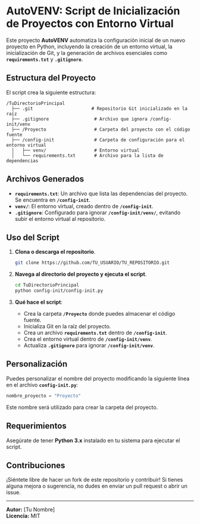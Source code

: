 
# AutoVENV: Script de Inicialización de Proyectos con Entorno Virtual

Este proyecto **AutoVENV** automatiza la configuración inicial de un nuevo proyecto en Python, incluyendo la creación de un entorno virtual, la inicialización de Git, y la generación de archivos esenciales como **`requirements.txt`** y **`.gitignore`**.

## Estructura del Proyecto

El script crea la siguiente estructura:

```
/TuDirectorioPrincipal
  ├── .git                      # Repositorio Git inicializado en la raíz
  ├── .gitignore                 # Archivo que ignora /config-init/venv
  ├── /Proyecto                  # Carpeta del proyecto con el código fuente
  ├── /config-init               # Carpeta de configuración para el entorno virtual
  │   ├── venv/                  # Entorno virtual
  │   └── requirements.txt       # Archivo para la lista de dependencias
```

## Archivos Generados

- **`requirements.txt`**: Un archivo que lista las dependencias del proyecto. Se encuentra en **`/config-init`**.
- **`venv/`**: El entorno virtual, creado dentro de **`/config-init`**.
- **`.gitignore`**: Configurado para ignorar **`/config-init/venv/`**, evitando subir el entorno virtual al repositorio.

## Uso del Script

1. **Clona o descarga el repositorio**.

   ```bash
   git clone https://github.com/TU_USUARIO/TU_REPOSITORIO.git
   ```

2. **Navega al directorio del proyecto y ejecuta el script**.

   ```bash
   cd TuDirectorioPrincipal
   python config-init/config-init.py
   ```

3. **Qué hace el script**:

   - Crea la carpeta **`/Proyecto`** donde puedes almacenar el código fuente.
   - Inicializa Git en la raíz del proyecto.
   - Crea un archivo **`requirements.txt`** dentro de **`/config-init`**.
   - Crea el entorno virtual dentro de **`/config-init/venv`**.
   - Actualiza **`.gitignore`** para ignorar **`/config-init/venv`**.

## Personalización

Puedes personalizar el nombre del proyecto modificando la siguiente línea en el archivo **`config-init.py`**:

```python
nombre_proyecto = "Proyecto"
```

Este nombre será utilizado para crear la carpeta del proyecto.

## Requerimientos

Asegúrate de tener **Python 3.x** instalado en tu sistema para ejecutar el script.

## Contribuciones

¡Siéntete libre de hacer un fork de este repositorio y contribuir! Si tienes alguna mejora o sugerencia, no dudes en enviar un pull request o abrir un issue.

---

**Autor:** [Tu Nombre]  
**Licencia:** MIT
